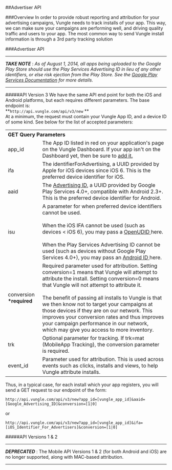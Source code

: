 ##Advertiser API

###Overview
In order to provide robust reporting and attribution for your advertising campaigns, Vungle needs to track installs of your app. This way, we can make sure your campaigns are performing well, and driving quality traffic and users to your app. The most common way to send Vungle install information is through a 3rd party tracking solution

###Advertiser API
___
***TAKE NOTE*** : *As of August 1, 2014, all apps being uploaded to the Google Play Store should use the Play Services Advertising ID in lieu of any other identifiers, or else risk ejection from the Play Store. See the [Google Play Services Documentation](https://developer.android.com/google/play-services/id.html) for more details.*
___

#####API Version 3
We have the same API end point for both the iOS and Android platforms, but each requires different parameters. The base endpoint is:      
**`http://api.vungle.com/api/v3/new` **  
At a minimum, the request must contain your Vungle App ID, and a device ID of some kind. See below for the list of accepted parameters:
<div class="page-header"></div><table class="table table-striped"> <tr> <th colspan="2" align="left">GET Query Parameters <tr><td>app_id</td><td>The App ID listed in red on your application's page on the Vungle Dashboard. If your app isn't on the Dashboard yet, then be sure to <a href="http://v.vungle.com/dashboard/apps/new" target="_blank">add it.</a></td></tr><tr><td>ifa</td><td>The identifierForAdvertising, a UUID provided by Apple for iOS devices since iOS 6. This is the preferred device identifier for iOS.</td></tr><tr><td>aaid</td><td>The <a href="https://developer.android.com/google/play-services/id.html">Advertising ID</a>, a UUID provided by Google Play Services 4.0+, compatible with Android 2.3+. This is the preferred device identifier for Android.</td></tr><tr><td>isu</td><td>A parameter for when preferred device identifiers cannot be used. <br /> <br />
When the iOS IFA cannot be used (such as devices < iOS 6), you may pass a <a href="https://github.com/ylechelle/OpenUDID" target="_blank">OpenUDID </a>here. <br /> <br />
When the Play Services Advertising ID cannot be used (such as devices without Google Play Services 4.0+), you may pass an <a href="http://developer.android.com/reference/android/provider/Settings.Secure.html#ANDROID_ID" target-"_blank="target-"_blank">Android ID </a> here.</td></tr><tr><td>conversion <b>*required</b></td><td>Required parameter used for attribution. Setting <span class="code-text">conversion=1 </span><span>means that Vungle will attempt to attribute the install. Setting </span><span class="code-text">conversion=0 </span><span>means that Vungle will not attempt to attribute it. <br /><br /></span>The benefit of passing all installs to Vungle is that we then know not to target your campaigns at those devices if they
are on our network. This improves your conversion rates and thus improves your campaign performance in our network, which 
may give you access to more inventory.</td></tr><tr><td>trk</td><td>Optional parameter for tracking. If <span class="code-text">trk=mat </span><span>(MobileApp Tracking), the </span><span class="code-text">conversion </span><span>parameter is required.</span></td></tr><tr><td>event_id</td><td>Parameter used for attribution. This is used across events such as clicks, installs and views, to help Vungle attribute installs.</td></tr> </table></div></div>

Thus, in a typical case, for each install which your app registers, you will send a GET request to our endpoint of the form:

`http://api.vungle.com/api/v3/new?app_id=[vungle_app_id]&aaid=[Google_Advertising_ID]&conversion=[1|0]`

or

`http://api.vungle.com/api/v3/new?app_id=[vungle_app_id]&ifa=[iOS_Identifier_For_Advertisers]&conversion=[1|0]`

#####API Versions 1 & 2
___
***DEPRECATED*** : 
The Mobile API Versions 1 & 2 (for both Android and iOS) are no longer supported, along with MAC-based attribution.
___
